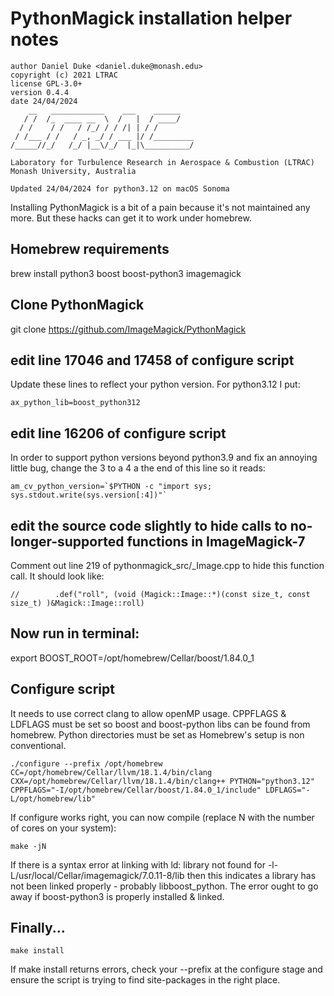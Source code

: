 
#    PythonMagick installation helper notes
    author Daniel Duke <daniel.duke@monash.edu>
    copyright (c) 2021 LTRAC
    license GPL-3.0+
    version 0.4.4
    date 24/04/2024
        __   ____________    ___    ______
       / /  /_  ____ __  \  /   |  / ____/
      / /    / /   / /_/ / / /| | / /
     / /___ / /   / _, _/ / ___ |/ /_________
    /_____//_/   /_/ |__\/_/  |_|\__________/

    Laboratory for Turbulence Research in Aerospace & Combustion (LTRAC)
    Monash University, Australia

    Updated 24/04/2024 for python3.12 on macOS Sonoma

Installing PythonMagick is a bit of a pain because it's not maintained any more. But these hacks can get it to work under homebrew.

## Homebrew requirements
brew install python3 boost boost-python3 imagemagick

## Clone PythonMagick
git clone https://github.com/ImageMagick/PythonMagick

## edit line 17046 and 17458 of configure script
Update these lines to reflect your python version. For python3.12 I put:

	ax_python_lib=boost_python312

## edit line 16206 of configure script

In order to support python versions beyond python3.9 and fix an annoying little bug, change the 3 to a 4 a the end of this line so it reads:

	am_cv_python_version=`$PYTHON -c "import sys; sys.stdout.write(sys.version[:4])"`

## edit the source code slightly to hide calls to no-longer-supported functions in ImageMagick-7

Comment out line 219 of pythonmagick_src/_Image.cpp to hide this function call. It should look like:

	//        .def("roll", (void (Magick::Image::*)(const size_t, const size_t) )&Magick::Image::roll)

## Now run in terminal:
export BOOST_ROOT=/opt/homebrew/Cellar/boost/1.84.0_1 

## Configure script
It needs to use correct clang to allow openMP usage.
CPPFLAGS & LDFLAGS must be set so boost and boost-python libs can be found from homebrew.
Python directories must be set as Homebrew's setup is non conventional.

    ./configure --prefix /opt/homebrew CC=/opt/homebrew/Cellar/llvm/18.1.4/bin/clang CXX=/opt/homebrew/Cellar/llvm/18.1.4/bin/clang++ PYTHON="python3.12" CPPFLAGS="-I/opt/homebrew/Cellar/boost/1.84.0_1/include" LDFLAGS="-L/opt/homebrew/lib"

If configure works right, you can now compile (replace N with the number of cores on your system):
    
    make -jN

If there is a syntax error at linking with ld: library not found for -l-L/usr/local/Cellar/imagemagick/7.0.11-8/lib then this indicates a library has not been linked properly - probably libboost_python.  The error ought to go away if boost-python3 is properly installed & linked.

## Finally...

    make install

If make install returns errors, check your --prefix at the configure stage and ensure the script is trying to find site-packages in the right place.
